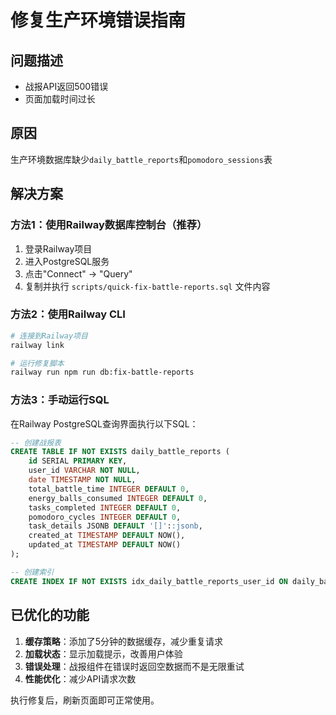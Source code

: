 # 修复生产环境错误指南

## 问题描述
- 战报API返回500错误
- 页面加载时间过长

## 原因
生产环境数据库缺少`daily_battle_reports`和`pomodoro_sessions`表

## 解决方案

### 方法1：使用Railway数据库控制台（推荐）
1. 登录Railway项目
2. 进入PostgreSQL服务
3. 点击"Connect" → "Query"
4. 复制并执行 `scripts/quick-fix-battle-reports.sql` 文件内容

### 方法2：使用Railway CLI
```bash
# 连接到Railway项目
railway link

# 运行修复脚本
railway run npm run db:fix-battle-reports
```

### 方法3：手动运行SQL
在Railway PostgreSQL查询界面执行以下SQL：

```sql
-- 创建战报表
CREATE TABLE IF NOT EXISTS daily_battle_reports (
    id SERIAL PRIMARY KEY,
    user_id VARCHAR NOT NULL,
    date TIMESTAMP NOT NULL,
    total_battle_time INTEGER DEFAULT 0,
    energy_balls_consumed INTEGER DEFAULT 0,
    tasks_completed INTEGER DEFAULT 0,
    pomodoro_cycles INTEGER DEFAULT 0,
    task_details JSONB DEFAULT '[]'::jsonb,
    created_at TIMESTAMP DEFAULT NOW(),
    updated_at TIMESTAMP DEFAULT NOW()
);

-- 创建索引
CREATE INDEX IF NOT EXISTS idx_daily_battle_reports_user_id ON daily_battle_reports(user_id);
```

## 已优化的功能
1. **缓存策略**：添加了5分钟的数据缓存，减少重复请求
2. **加载状态**：显示加载提示，改善用户体验
3. **错误处理**：战报组件在错误时返回空数据而不是无限重试
4. **性能优化**：减少API请求次数

执行修复后，刷新页面即可正常使用。
